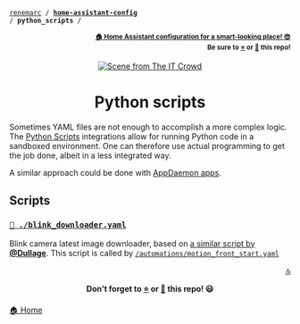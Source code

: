 <!-- Header -->
[link-profile]:https://github.com/renemarc
[link-repo]:https://github.com/renemarc/home-assistant-config

<a name="top"></a>
<code>[renemarc][link-profile] / **[home-assistant-config][link-repo]** / **python_scripts** /</code>

<p align="right"><sub><strong><a href="https://github.com/renemarc/home-assistant-config">🏠 Home Assistant configuration for a smart-looking place! 😎</a><br>Be sure to <a href="#" title="star">⭐️</a> or <a href="#" title="fork">🔱</a> this repo!</strong></sub></p>

<!-- Hero -->
<figure>
    <div align="center">
        <a href="#python-scripts" title="Python scripts"><img src="https://media.giphy.com/media/13HgwGsXF0aiGY/giphy.gif" alt="Scene from The IT Crowd"></a>
    </div>
</figure>

<h1 align="center">Python scripts</h1>

Sometimes YAML files are not enough to accomplish a more complex logic. The [Python Scripts](https://www.home-assistant.io/integrations/python_script/) integrations allow for running Python code in a sandboxed environment. One can therefore use actual programming to get the job done, albeit in a less integrated way.

A similar approach could be done with [AppDaemon apps](https://appdaemon.readthedocs.io/en/latest/APPGUIDE.html).

## Scripts

### [`🎥 ./blink_downloader.yaml`](blink_downloader.yaml)

Blink camera latest image downloader, based on [a similar script by **@Dullage**](https://github.com/Dullage/Home-AssistantConfig/blob/master/config/python_scripts/blink.py). This script is called by [`/automations/motion_front_start.yaml`](../automations/motion_front_start.yaml)

<!-- Footer -->
<p align="right"><a href="#top" title="Back to top">🔝</a></p>

<p align="center"><strong>Don't forget to <a href="#" title="star">⭐️</a> or <a href="#" title="fork">🔱</a> this repo! 😃</strong></p>

[🏠 Home][link-repo]

